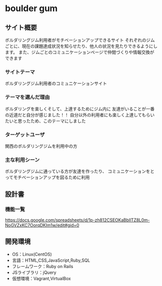 # boulder gum

## サイト概要
ボルダリングジム利用者がモチベーションアップできるサイト
それぞれのジムごとに、現在の課題達成状況を知らせたり、他人の状況を見たりできるようにします。
また、ジムごとのコミュニケーションページで仲間づくりや情報交換ができます

### サイトテーマ
ボルダリングジム利用者のコミュニケーションサイト

### テーマを選んだ理由
ボルダリングを楽しくそして、上達するためにジム内に
友達がいることが一番の近道だと自分が感じました！！
自分以外の利用者にも楽しく上達してもらいたいと思ったため、このテーマにしました

### ターゲットユーザ
関西のボルダリングジムを利用中の方

### 主な利用シーン
ボルダリングジムに通っている方が友達を作ったり、
コミュニケーションをとってモチベーションアップを図るために利用

## 設計書

### 機能一覧
https://docs.google.com/spreadsheets/d/1p-zh812CSEOKaBbllTZ8L0m-NoGVZxKC7OorqDKIm1w/edit#gid=0

## 開発環境
- OS：Linux(CentOS)
- 言語：HTML,CSS,JavaScript,Ruby,SQL
- フレームワーク：Ruby on Rails
- JSライブラリ：jQuery
- 仮想環境：Vagrant,VirtualBox

